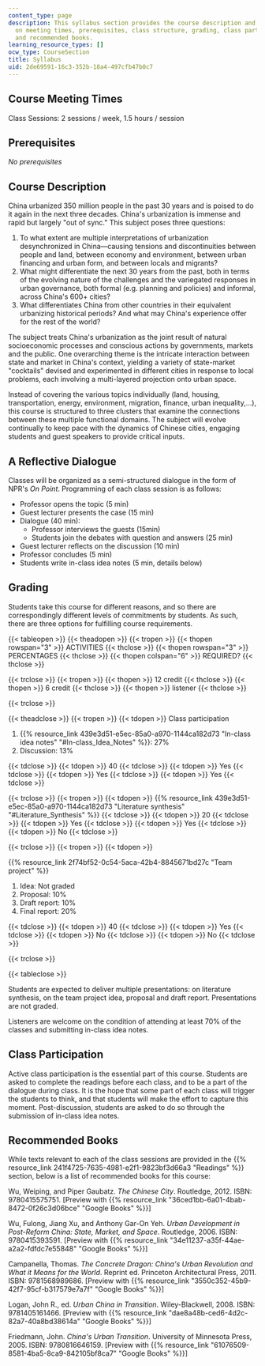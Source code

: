 ```yaml
---
content_type: page
description: This syllabus section provides the course description and information
  on meeting times, prerequisites, class structure, grading, class participation,
  and recommended books.
learning_resource_types: []
ocw_type: CourseSection
title: Syllabus
uid: 2de69591-16c3-352b-18a4-497cfb47b0c7
---
```


Course Meeting Times
--------------------

Class Sessions: 2 sessions / week, 1.5 hours / session

Prerequisites
-------------

_No prerequisites_

Course Description
------------------

China urbanized 350 million people in the past 30 years and is poised to do it again in the next three decades. China's urbanization is immense and rapid but largely "out of sync." This subject poses three questions:

1.  To what extent are multiple interpretations of urbanization desynchronized in China—causing tensions and discontinuities between people and land, between economy and environment, between urban financing and urban form, and between locals and migrants?
2.  What might differentiate the next 30 years from the past, both in terms of the evolving nature of the challenges and the variegated responses in urban governance, both formal (e.g. planning and policies) and informal, across China's 600+ cities?
3.  What differentiates China from other countries in their equivalent urbanizing historical periods? And what may China's experience offer for the rest of the world?

The subject treats China's urbanization as the joint result of natural socioeconomic processes and conscious actions by governments, markets and the public. One overarching theme is the intricate interaction between state and market in China's context, yielding a variety of state-market "cocktails" devised and experimented in different cities in response to local problems, each involving a multi-layered projection onto urban space.

Instead of covering the various topics individually (land, housing, transportation, energy, environment, migration, finance, urban inequality,…), this course is structured to three clusters that examine the connections between these multiple functional domains. The subject will evolve continually to keep pace with the dynamics of Chinese cities, engaging students and guest speakers to provide critical inputs.

A Reflective Dialogue
---------------------

Classes will be organized as a semi-structured dialogue in the form of NPR's _On Point_. Programming of each class session is as follows:

*   Professor opens the topic (5 min)
*   Guest lecturer presents the case (15 min)
*   Dialogue (40 min):
    *   Professor interviews the guests (15min)
    *   Students join the debates with question and answers (25 min)
*   Guest lecturer reflects on the discussion (10 min)
*   Professor concludes (5 min)
*   Students write in-class idea notes (5 min, details below)

Grading
-------

Students take this course for different reasons, and so there are correspondingly different levels of commitments by students. As such, there are three options for fulfilling course requirements.

{{< tableopen >}}
{{< theadopen >}}
{{< tropen >}}
{{< thopen rowspan="3" >}}
ACTIVITIES
{{< thclose >}}
{{< thopen rowspan="3" >}}
PERCENTAGES
{{< thclose >}}
{{< thopen colspan="6" >}}
REQUIRED?
{{< thclose >}}

{{< trclose >}}
{{< tropen >}}
{{< thopen >}}
12 credit
{{< thclose >}}
{{< thopen >}}
6 credit
{{< thclose >}}
{{< thopen >}}
listener
{{< thclose >}}

{{< trclose >}}

{{< theadclose >}}
{{< tropen >}}
{{< tdopen >}}
Class participation

1.  {{% resource_link 439e3d51-e5ec-85a0-a970-1144ca182d73 "In-class idea notes" "#In-class_Idea_Notes" %}}: 27%
2.  Discussion: 13%


{{< tdclose >}}
{{< tdopen >}}
40
{{< tdclose >}}
{{< tdopen >}}
Yes
{{< tdclose >}}
{{< tdopen >}}
Yes
{{< tdclose >}}
{{< tdopen >}}
Yes
{{< tdclose >}}

{{< trclose >}}
{{< tropen >}}
{{< tdopen >}}
{{% resource_link 439e3d51-e5ec-85a0-a970-1144ca182d73 "Literature synthesis" "#Literature_Synthesis" %}}
{{< tdclose >}}
{{< tdopen >}}
20
{{< tdclose >}}
{{< tdopen >}}
Yes
{{< tdclose >}}
{{< tdopen >}}
Yes
{{< tdclose >}}
{{< tdopen >}}
No
{{< tdclose >}}

{{< trclose >}}
{{< tropen >}}
{{< tdopen >}}


{{% resource_link 2f74bf52-0c54-5aca-42b4-8845671bd27c "Team project" %}}

1.  Idea: Not graded
2.  Proposal: 10%
3.  Draft report: 10%
4.  Final report: 20%


{{< tdclose >}}
{{< tdopen >}}
40
{{< tdclose >}}
{{< tdopen >}}
Yes
{{< tdclose >}}
{{< tdopen >}}
No
{{< tdclose >}}
{{< tdopen >}}
No
{{< tdclose >}}

{{< trclose >}}

{{< tableclose >}}

Students are expected to deliver multiple presentations: on literature synthesis, on the team project idea, proposal and draft report. Presentations are not graded.

Listeners are welcome on the condition of attending at least 70% of the classes and submitting in-class idea notes.

Class Participation
-------------------

Active class participation is the essential part of this course. Students are asked to complete the readings before each class, and to be a part of the dialogue during class. It is the hope that some part of each class will trigger the students to think, and that students will make the effort to capture this moment. Post-discussion, students are asked to do so through the submission of in-class idea notes.

Recommended Books
-----------------

While texts relevant to each of the class sessions are provided in the {{% resource_link 241f4725-7635-4981-e2f1-9823bf3d66a3 "Readings" %}} section, below is a list of recommended books for this course:

Wu, Weiping, and Piper Gaubatz. _The Chinese City_. Routledge, 2012. ISBN: 9780415575751. \[Preview with {{% resource_link "36ced1bb-6a01-4bab-8472-0f26c3d06bce" "Google Books" %}}\]

Wu, Fulong, Jiang Xu, and Anthony Gar-On Yeh. _Urban Development in Post-Reform China: State, Market, and Space_. Routledge, 2006. ISBN: 9780415393591. \[Preview with {{% resource_link "34e11237-a35f-44ae-a2a2-fdfdc7e55848" "Google Books" %}}\]

Campanella, Thomas. _The Concrete Dragon: China's Urban Revolution and What it Means for the World_. Reprint ed. Princeton Architectural Press, 2011. ISBN: 9781568989686. \[Preview with {{% resource_link "3550c352-45b9-42f7-95cf-b317579e7a7f" "Google Books" %}}\]

Logan, John R., ed. _Urban China in Transition_. Wiley-Blackwell, 2008. ISBN: 9781405161466. \[Preview with {{% resource_link "dae8a48b-ced6-4d2c-82a7-40a8bd38614a" "Google Books" %}}\]

Friedmann, John. _China's Urban Transition_. University of Minnesota Press, 2005. ISBN: 9780816646159. \[Preview with {{% resource_link "61076509-8581-4ba5-8ca9-842105bf8ca7" "Google Books" %}}\]
